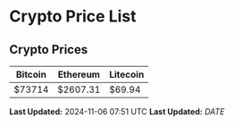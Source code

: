# Crypto Price List

## Crypto Prices
| Bitcoin | Ethereum | Litecoin |
| ------- | -------- | -------- |
| $73714 | $2607.31 | $69.94 |
**Last Updated:** 2024-11-06 07:51 UTC
**Last Updated:** $DATE$
